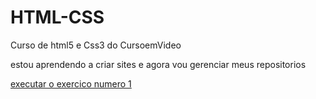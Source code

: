 # HTML-CSS
 Curso de html5 e Css3 do CursoemVideo

estou aprendendo a criar sites e agora vou gerenciar meus repositorios

<a href="https://paulomigueldias.github.io/HTML-CSS/exercicios/ex001/index.html"> executar o exercico numero 1